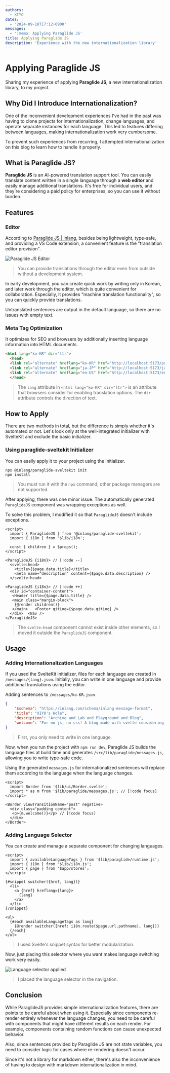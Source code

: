 ```yaml
---
authors:
  - XIYO
dates:
  - '2024-09-18T17:12+0900'
messages:
  - ':memo: Applying Paraglide JS'
title: Applying Paraglide JS
description: 'Experience with the new internationalization library'
---
```

# Applying Paraglide JS

Sharing my experience of applying **Paraglide JS**, a new internationalization library, to my project.

## Why Did I Introduce Internationalization?

One of the inconvenient development experiences I've had in the past was having to clone projects for internationalization, change languages, and operate separate instances for each language. This led to features differing between languages, making internationalization work very cumbersome.

To prevent such experiences from recurring, I attempted internationalization on this blog to learn how to handle it properly.

## What is Paraglide JS?

**Paraglide JS** is an AI-powered translation support tool. You can easily translate content written in a single language through a **web editor** and easily manage additional translations. It's free for individual users, and they're considering a paid policy for enterprises, so you can use it without burden.

## Features

### Editor

According to [Paraglide JS | inlang](https://inlang.com/m/gerre34r/library-inlang-paraglideJs), besides being lightweight, type-safe, and providing a VS Code extension, a convenient feature is the "translation editor provision".

![Paraglide JS Editor](/static/resources/apply-paraglidjs-20240918153234469.png)
> You can provide translations through the editor even from outside without a development system.

In early development, you can create quick work by writing only in Korean, and later work through the editor, which is quite convenient for collaboration. Especially, it provides "machine translation functionality", so you can quickly provide translations.

Untranslated sentences are output in the default language, so there are no issues with empty text.

### Meta Tag Optimization

It optimizes for SEO and browsers by additionally inserting language information into HTML documents.

```html
<html lang="ko-KR" dir="ltr">
  <head>
  <link rel="alternate" hreflang="ko-KR" href="http://localhost:5173/posts">
  <link rel="alternate" hreflang="ja-JP" href="http://localhost:5173/ja-JP/posts">
  <link rel="alternate" hreflang="en-US" href="http://localhost:5173/en-US/posts">
  </head>
```

> The `lang` attribute in `<html lang="ko-KR" dir="ltr">` is an attribute that browsers consider for enabling translation options. The `dir` attribute controls the direction of text.

## How to Apply

There are two methods in total, but the difference is simply whether it's automated or not.
Let's look only at the well-integrated initializer with SvelteKit and exclude the basic initializer.

### Using paraglide-sveltekit Initializer

You can easily apply it to your project using the initializer.

```shell
npx @inlang/paraglide-sveltekit init
npm install
```

> You must run it with the `npx` command; other package managers are not supported.

After applying, there was one minor issue.
The automatically generated `ParaglideJS` component was wrapping exceptions as well.

To solve this problem, I modified it so that `ParaglideJS` doesn't include exceptions.

```svelte data-title="+layout.svelte"
<script>  
  import { ParaglideJS } from '@inlang/paraglide-sveltekit';  
  import { i18n } from '$lib/i18n';  
  
  const { children } = $props();  
</script>  

<ParaglideJS {i18n}> // [!code --]
  <svelte:head>  
    <title>{$page.data.title}</title>  
    <meta name="description" content={$page.data.description} />  
  </svelte:head>  

<ParaglideJS {i18n}> // [!code ++]
  <div id="container-content">  
   <Header title={$page.data.title} />  
   <main class="margin-block">  
    {@render children()}  
   </main>   <Footer gitLog={$page.data.gitLog} />  
  </div>  <Nav />
</ParaglideJS>
```

> The `svelte:head` component cannot exist inside other elements, so I moved it outside the `ParaglideJS` component.

## Usage

### Adding Internationalization Languages

If you used the SvelteKit initializer, files for each language are created in `/messages/{lang}.json`.
Initially, you can write in one language and provide additional translations using the editor.

Adding sentences to `/messages/ko-KR.json`

```json data-title="ko-KR.json"
{
    "$schema": "https://inlang.com/schema/inlang-message-format",  
    "title": "XIYO's Hole",  
    "description": "Archive and Lab and Playground and Blog",  
    "welcome": "For no js, no css! A blog made with svelte considering even terminal browsers... (Responsiveness improves when JS is enabled!)",  
}
```
> First, you only need to write in one language.

Now, when you run the project with `npm run dev`, Paraglide JS builds the language files at build time and generates `/src/lib/paraglide/messages.js`, allowing you to write type-safe code.

Using the generated `messages.js` for internationalized sentences will replace them according to the language when the language changes.

```svelte data-title="+page.svelte"
<script>  
  import Border from '$lib/ui/Border.svelte';  
  import * as m from '$lib/paraglide/messages.js'; // [!code focus]
</script>  
  
<Border viewTransitionName="post" negative>  
  <div class="padding content">  
   <p>{m.welcome()}</p> // [!code focus]
  </div>
</Border>
```

### Adding Language Selector

You can create and manage a separate component for changing languages.

```svelte data-title="LangSwitch.svelte"
<script>  
  import { availableLanguageTags } from '$lib/paraglide/runtime.js';  
  import { i18n } from '$lib/i18n.js';  
  import { page } from '$app/stores';  
</script>  
  
{#snippet switcher({href, lang})}  
  <li>
    <a {href} hreflang={lang}>  
      {lang}  
    </a>
  </li>
{/snippet}  
  
<ul>  
  {#each availableLanguageTags as lang}  
    {@render switcher({href: i18n.route($page.url.pathname), lang})}  
  {/each}
</ul>
```

> I used Svelte's snippet syntax for better modularization.

Now, just placing this selector where you want makes language switching work very easily.

![Language selector applied](/static/resources/apply-paraglidjs-20240918161625634.png)

> I placed the language selector in the navigation.

## Conclusion

While ParaglideJS provides simple internationalization features, there are points to be careful about when using it. Especially since components re-render entirely whenever the language changes, you need to be careful with components that might have different results on each render. For example, components containing random functions can cause unexpected behavior.

Also, since sentences provided by Paraglide JS are not state variables, you need to consider logic for cases where re-rendering doesn't occur.

Since it's not a library for markdown either, there's also the inconvenience of having to design with markdown internationalization in mind.